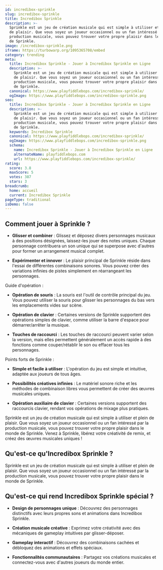 ```yaml
---
id: incredibox-sprinkle
slug: incredibox-sprinkle
title: Incredibox Sprinkle
description: >-
  Sprinkle est un jeu de création musicale qui est simple à utiliser et plein
  de plaisir. Que vous soyez un joueur occasionnel ou un fan intéressé par la
  production musicale, vous pouvez trouver votre propre plaisir dans le monde
  de Sprinkle.
image: /incredibox-sprinkle.png
iframe: https://turbowarp.org/1095365708/embed
category: trending
meta:
  title: Incredibox Sprinkle - Jouer à Incredibox Sprinkle en Ligne
  description: >-
    Sprinkle est un jeu de création musicale qui est simple à utiliser et plein
    de plaisir. Que vous soyez un joueur occasionnel ou un fan intéressé par la
    production musicale, vous pouvez trouver votre propre plaisir dans le monde
    de Sprinkle.
  canonical: https://www.playfiddlebops.com/incredibox-sprinkle/
  ogImage: https://www.playfiddlebops.com/incredibox-sprinkle.png
seo:
  title: Incredibox Sprinkle - Jouer à Incredibox Sprinkle en Ligne
  description: >-
    Sprinkle est un jeu de création musicale qui est simple à utiliser et plein
    de plaisir. Que vous soyez un joueur occasionnel ou un fan intéressé par la
    production musicale, vous pouvez trouver votre propre plaisir dans le monde
    de Sprinkle.
  keywords: Incredibox Sprinkle
  canonical: https://www.playfiddlebops.com/incredibox-sprinkle/
  ogImage: https://www.playfiddlebops.com/incredibox-sprinkle.png
  schema:
    name: Incredibox Sprinkle - Jouer à Incredibox Sprinkle en Ligne
    alternateName: playfiddlebops.com
    url: https://www.playfiddlebops.com/incredibox-sprinkle/
rating:
  score: 3.8
  maxScore: 5
  votes: 387
  stars: 3
breadcrumb:
  home: accueil
  current: Incredibox Sprinkle
pageType: traditional
isDemo: false
---
```


## Comment jouer à Sprinkle ?

- **Glisser et combiner** : Glissez et déposez divers personnages musicaux à des positions désignées, laissez-les jouer des notes uniques. Chaque personnage contribuera un son unique qui se superpose avec d'autres pour former un arrangement musical complet.

- **Expérimenter et innover** : Le plaisir principal de Sprinkle réside dans l'essai de différentes combinaisons sonores. Vous pouvez créer des variations infinies de pistes simplement en réarrangeant les personnages.

Guide d'opération :

- **Opération de souris** : La souris est l'outil de contrôle principal du jeu. Vous pouvez utiliser la souris pour glisser les personnages du bas vers les emplacements vides sur scène.

- **Opération de clavier** : Certaines versions de Sprinkle supportent des opérations simples de clavier, comme utiliser la barre d'espace pour démarrer/arrêter la musique.

- **Touches de raccourci** : Les touches de raccourci peuvent varier selon la version, mais elles permettent généralement un accès rapide à des fonctions comme couper/rétablir le son ou effacer tous les personnages.

Points forts de Sprinkle :

- **Simple et facile à utiliser** : L'opération du jeu est simple et intuitive, adaptée aux joueurs de tous âges.

- **Possibilités créatives infinies** : Le matériel sonore riche et les méthodes de combinaison libres vous permettent de créer des œuvres musicales uniques.

- **Opération auxiliaire de clavier** : Certaines versions supportent des raccourcis clavier, rendant vos opérations de mixage plus pratiques.

Sprinkle est un jeu de création musicale qui est simple à utiliser et plein de plaisir. Que vous soyez un joueur occasionnel ou un fan intéressé par la production musicale, vous pouvez trouver votre propre plaisir dans le monde de Sprinkle. Venez à Sprinkle, libérez votre créativité de remix, et créez des œuvres musicales uniques !

## Qu'est-ce qu'Incredibox Sprinkle ?

Sprinkle est un jeu de création musicale qui est simple à utiliser et plein de plaisir. Que vous soyez un joueur occasionnel ou un fan intéressé par la production musicale, vous pouvez trouver votre propre plaisir dans le monde de Sprinkle.

## Qu'est-ce qui rend Incredibox Sprinkle spécial ?

- **Design de personnages unique** : Découvrez des personnages distinctifs avec leurs propres sons et animations dans Incredibox Sprinkle.

- **Création musicale créative** : Exprimez votre créativité avec des mécaniques de gameplay intuitives par glisser-déposer.

- **Gameplay interactif** : Découvrez des combinaisons cachées et débloquez des animations et effets spéciaux.

- **Fonctionnalités communautaires** : Partagez vos créations musicales et connectez-vous avec d'autres joueurs du monde entier.
